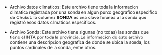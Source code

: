 - Archivo datos climaticos: Este archivo tiene toda la informacion climatica registrada por una sonda en algun punto geografico especifico de Chubut. la columna **SONDA** es una clave foranea a la sonda que registró esos datos climaticos especificos.

- Archivo Sonda: Este archivo tiene algunas (no todas) las sondas que tiene el INTA por toda la provincia. La informacion de este archivo contiene una descripcion geografica de donde se ubica la sonda, los puntos cardinales de la sonda, entre otros.
